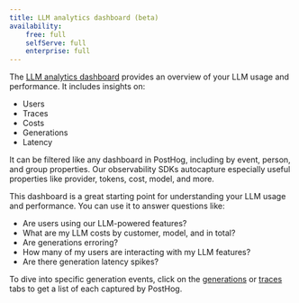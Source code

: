 ```yaml
---
title: LLM analytics dashboard (beta)
availability:
    free: full
    selfServe: full
    enterprise: full
---
```


The [LLM analytics dashboard](https://app.posthog.com/llm-analytics) provides an overview of your LLM usage and performance. It includes insights on:

- Users
- Traces
- Costs
- Generations
- Latency

<ProductScreenshot
    imageLight="https://res.cloudinary.com/dmukukwp6/image/upload/llma_dashboard_c710e66b5e.png"
    imageDark="https://res.cloudinary.com/dmukukwp6/image/upload/llma_dashboard_dark_aef0f67baf.png"
    alt="LLM observability dashboard"
    classes="rounded"
/>

It can be filtered like any dashboard in PostHog, including by event, person, and group properties. Our observability SDKs autocapture especially useful properties like provider, tokens, cost, model, and more.

This dashboard is a great starting point for understanding your LLM usage and performance. You can use it to answer questions like:

- Are users using our LLM-powered features?
- What are my LLM costs by customer, model, and in total?
- Are generations erroring?
- How many of my users are interacting with my LLM features?
- Are there generation latency spikes?

To dive into specific generation events, click on the [generations](https://app.posthog.com/llm-analytics/generations) or [traces](https://app.posthog.com/llm-analytics/traces) tabs to get a list of each captured by PostHog.
